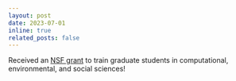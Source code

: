 ```yaml
---
layout: post
date: 2023-07-01
inline: true
related_posts: false
---
```


Received an [NSF grant](https://www.nsf.gov/awardsearch/showAward?AWD_ID=2244165) to train graduate students in computational, environmental, and social sciences!